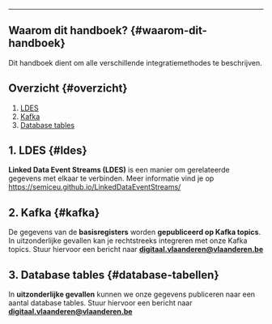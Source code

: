 ____
## Waarom dit handboek? {#waarom-dit-handboek}


Dit handboek dient om alle verschillende integratiemethodes te beschrijven.

## Overzicht {#overzicht}

1. [LDES](#ldes)
2. [Kafka](#kafka)
3. [Database tables](#database-tabellen)

## 1. LDES {#ldes}
**Linked Data Event Streams (LDES)** is een manier om gerelateerde gegevens met elkaar te verbinden. Meer informatie vind je op https://semiceu.github.io/LinkedDataEventStreams/

## 2. Kafka {#kafka}
De gegevens van de **basisregisters** worden **gepubliceerd op Kafka topics**. In uitzonderlijke gevallen kan je rechtstreeks integreren met onze Kafka topics. Stuur hiervoor een bericht naar **digitaal.vlaanderen@vlaanderen.be**

## 3. Database tables {#database-tabellen}
In **uitzonderlijke gevallen** kunnen we onze gegevens publiceren naar een aantal database tables. Stuur hiervoor een bericht naar **digitaal.vlaanderen@vlaanderen.be**
